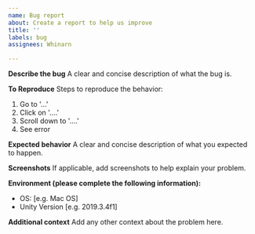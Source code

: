 ```yaml
---
name: Bug report
about: Create a report to help us improve
title: ''
labels: bug
assignees: Whinarn

---
```


**Describe the bug**
A clear and concise description of what the bug is.

**To Reproduce**
Steps to reproduce the behavior:
1. Go to '...'
2. Click on '....'
3. Scroll down to '....'
4. See error

**Expected behavior**
A clear and concise description of what you expected to happen.

**Screenshots**
If applicable, add screenshots to help explain your problem.

**Environment (please complete the following information):**
 - OS: [e.g. Mac OS]
 - Unity Version [e.g. 2019.3.4f1]

**Additional context**
Add any other context about the problem here.
